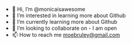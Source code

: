 - 👋 Hi, I’m @monicaisawesome
- 👀 I’m interested in learning more about Github
- 🌱 I’m currently learning more about Github
- 💞️ I’m looking to collaborate on - I am open
- 📫 How to reach me moebruley@gmail.com

<!---
monicaisawesome/monicaisawesome is a ✨ special ✨ repository because its `README.md` (this file) appears on your GitHub profile.
You can click the Preview link to take a look at your changes.
--->

